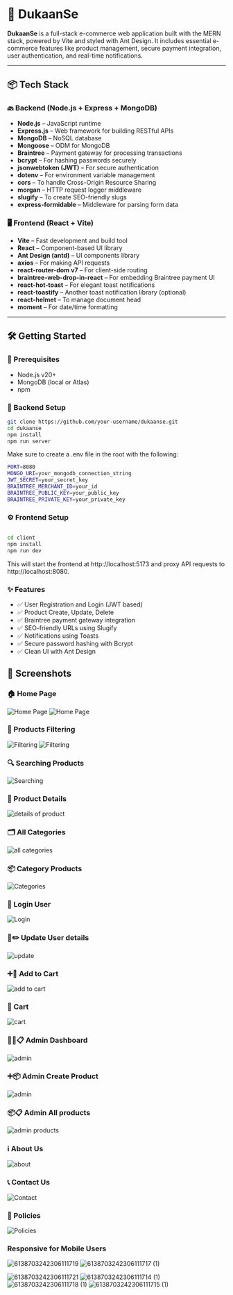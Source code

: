 # 🛒 DukaanSe

**DukaanSe** is a full-stack e-commerce web application built with the MERN stack, powered by Vite and styled with Ant Design. It includes essential e-commerce features like product management, secure payment integration, user authentication, and real-time notifications.

---

## 📦 Tech Stack

### 🔙 Backend (Node.js + Express + MongoDB)

- **Node.js** – JavaScript runtime
- **Express.js** – Web framework for building RESTful APIs
- **MongoDB** – NoSQL database
- **Mongoose** – ODM for MongoDB
- **Braintree** – Payment gateway for processing transactions
- **bcrypt** – For hashing passwords securely
- **jsonwebtoken (JWT)** – For secure authentication
- **dotenv** – For environment variable management
- **cors** – To handle Cross-Origin Resource Sharing
- **morgan** – HTTP request logger middleware
- **slugify** – To create SEO-friendly slugs
- **express-formidable** – Middleware for parsing form data

### 🖥️ Frontend (React + Vite)

- **Vite** – Fast development and build tool
- **React** – Component-based UI library
- **Ant Design (antd)** – UI components library
- **axios** – For making API requests
- **react-router-dom v7** – For client-side routing
- **braintree-web-drop-in-react** – For embedding Braintree payment UI
- **react-hot-toast** – For elegant toast notifications
- **react-toastify** – Another toast notification library (optional)
- **react-helmet** – To manage document head
- **moment** – For date/time formatting

---

## 🛠️ Getting Started

### 🚨 Prerequisites

- Node.js v20+
- MongoDB (local or Atlas)
- npm

### 🔧 Backend Setup

```bash
git clone https://github.com/your-username/dukaanse.git
cd dukaanse
npm install
npm run server
```
Make sure to create a .env file in the root with the following:

```bash
PORT=8080
MONGO_URI=your_mongodb_connection_string
JWT_SECRET=your_secret_key
BRAINTREE_MERCHANT_ID=your_id
BRAINTREE_PUBLIC_KEY=your_public_key
BRAINTREE_PRIVATE_KEY=your_private_key
```
### ⚙️ Frontend Setup

```bash

cd client
npm install
npm run dev
```
This will start the frontend at http://localhost:5173 and proxy API requests to http://localhost:8080.

### ✨ Features

- ✅ User Registration and Login (JWT based)  
- ✅ Product Create, Update, Delete  
- ✅ Braintree payment gateway integration  
- ✅ SEO-friendly URLs using Slugify  
- ✅ Notifications using Toasts  
- ✅ Secure password hashing with Bcrypt  
- ✅ Clean UI with Ant Design


## 📸 Screenshots


### 🏠 Home Page  
![Home Page](https://github.com/user-attachments/assets/cad52d15-84c6-4c6a-ba76-a6fcf167c5f9) 
![Home Page](https://github.com/user-attachments/assets/62fd40c4-b3c1-4476-a16c-8fb4b0fa4b46)

### 🧾 Products Filtering 
![Filtering](https://github.com/user-attachments/assets/1421e441-ba65-4a18-a169-868b34f0d1bf)
![Filtering](https://github.com/user-attachments/assets/11ec7bb0-dc8d-426d-9176-98a195562973)

### 🔍 Searching Products
![Searching](https://github.com/user-attachments/assets/e1fe194b-14c6-4f0a-a62f-34ac409ba743)

### 📝 Product Details
![details of product](https://github.com/user-attachments/assets/c9651ff2-c312-40c8-b0f2-af644c20b842)


### 🗂️ All Categories
![all categories](https://github.com/user-attachments/assets/dc191c72-6009-4aa8-82d8-6a035577c966)


### 📦 Category Products
![Categories](https://github.com/user-attachments/assets/61f32c24-34ed-4d5a-9c83-e8d1d02131fe)


### 👤 Login User
![Login](https://github.com/user-attachments/assets/4c654f67-cc8b-435c-8a3c-8b4f0d880fe5)



### 👤✏️ Update User details
![update](https://github.com/user-attachments/assets/c92212c4-8e06-481c-9437-f1a0a06086ab)

###  ➕🛒  Add to Cart
![add to cart](https://github.com/user-attachments/assets/aea1b03a-086a-447a-a001-bbd5aa33cc42)

###  🛒 Cart
![cart](https://github.com/user-attachments/assets/679328ff-7b26-4e75-a235-565ce71e8a5e)

###  🧑‍💼📋 Admin Dashboard
![admin](https://github.com/user-attachments/assets/5ac1de2d-9cf5-4569-9259-07a7c080080d)

###  ➕📦 Admin Create Product
![admin](https://github.com/user-attachments/assets/17f0df7d-4ed8-44e8-8287-aa4b38bb6da9)


###  📦📋 Admin All products
![admin products](https://github.com/user-attachments/assets/bcb35e33-4227-4c89-b6cf-4dcbbdbcb21c)

### ℹ️ About Us
![about](https://github.com/user-attachments/assets/05c0b510-3925-47f8-993f-c4785b338ce2)

### 📞 Contact Us
![Contact](https://github.com/user-attachments/assets/d6f5f57a-1475-47b9-9481-a8f9bbe836c6)

### 📝 Policies
![Policies](https://github.com/user-attachments/assets/374ae9c4-8169-4b47-8265-7cc2dcfa8a75)

### Responsive for Mobile Users
![6138703242306111719](https://github.com/user-attachments/assets/ad4ae6af-cd38-43e6-8d4d-1e50aa84d362)
![6138703242306111717 (1)](https://github.com/user-attachments/assets/63d813f3-ebe9-4cae-9bbd-82dfd0191618)

![6138703242306111721](https://github.com/user-attachments/assets/835283dd-602f-41c0-863c-a5a523b829c9)
![6138703242306111714 (1)](https://github.com/user-attachments/assets/81e1e587-b879-4900-88d2-c9d648ceb13e)
![6138703242306111718 (1)](https://github.com/user-attachments/assets/f270f917-7f1e-4578-a545-79c74b83dc5f)
![6138703242306111715 (1)](https://github.com/user-attachments/assets/6dbb4447-599f-4ee8-8479-a06901fa8a45)

























